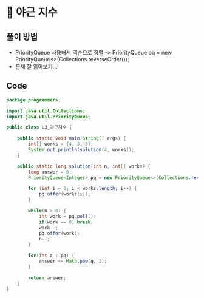 # 📘 야근 지수

## 풀이 방법
- PriorityQueue 사용해서 역순으로 정렬 -> PriorityQueue<Integer> pq = new PriorityQueue<>(Collections.reverseOrder());
- 문제 잘 읽어보기...!

## Code

```java
package programmers;

import java.util.Collections;
import java.util.PriorityQueue;

public class L3_야근지수 {

	public static void main(String[] args) {
		int[] works = {4, 3, 3};
		System.out.println(solution(4, works));
	}

	public static long solution(int n, int[] works) {
		long answer = 0;
		PriorityQueue<Integer> pq = new PriorityQueue<>(Collections.reverseOrder());

		for (int i = 0; i < works.length; i++) {
			pq.offer(works[i]);
		}

		while(n > 0) {
			int work = pq.poll();
			if(work == 0) break;
			work--;
			pq.offer(work);
			n--;
		}

		for(int q : pq) {
			answer += Math.pow(q, 2);
		}

		return answer;
	}
}


```